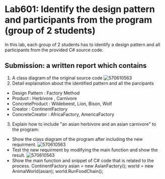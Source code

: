# Lab601: Identify the design pattern and participants from the program (group of 2 students)

In this lab, each group of 2 students has to identify a design pattern and all participants 
from the provided C# source code. 

## Submission: a written report which contains

1. A class diagram of the original source code
   ![570610563](http://www.mx7.com/i/dde/dbs3hs.png)
2. Detail explaination about the identified pattern and all the parcipants
-	Design Pattern : Factory Method 
-	Product : Herbivore , Carnivore
-	ConcreteProduct :  Wildebeest, Lion, Bison, Wolf 
-	Creator : ContinentFactory  
-	ConcreteCreator : AfricaFactory, AmericaFactory    
3. Explain how to include "an asian herbivore and an asian carnivore" to the program: 
  - Show the class diagram of the program after including the new requirment.
   ![570610563](http://www.mx7.com/i/9a7/20oxEy.png)
  - Test the new requirment by modifying the main function and show the result.
  ![570610563](http://www.mx7.com/i/7c6/rcv5eO.JPG)
  - Show the main function and snippet of C# code that is related to the process.
      ContinentFactory asian = new AsianFactory();
      world = new AnimalWorld(asian);
      world.RunFoodChain();


